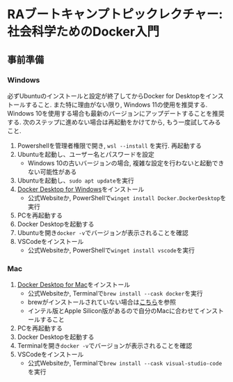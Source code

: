 # RAブートキャンプトピックレクチャー: 社会科学ためのDocker入門

## 事前準備

### Windows

必ずUbuntuのインストールと設定が終了してからDocker for Desktopをインストールすること.
また特に理由がない限り, Windows 11の使用を推奨する.
Windows 10を使用する場合も最新のバージョンにアップデートすることを推奨する.
次のステップに進めない場合は再起動をかけてから, もう一度試してみること.

1. Powershellを管理者権限で開き, `wsl --install` を実行. 再起動する
1. Ubuntuを起動し、ユーザー名とパスワードを設定
    - Windows 10の古いバージョンの場合, 複雑な設定を行わないと起動できない可能性がある
1. Ubuntuを起動し、`sudo apt update`を実行
1. [Docker Desktop for Windows](https://www.docker.com/products/docker-desktop/)をインストール
    - 公式Websiteか, PowerShellで`winget install Docker.DockerDesktop`を実行
1. PCを再起動する
1. Docker Desktopを起動する
1. Ubuntuを開き`docker -v`でバージョンが表示されることを確認
1. VSCodeをインストール
    - 公式Websiteか, PowerShellで`winget install vscode`を実行

### Mac

1. [Docker Desktop for Mac](https://www.docker.com/products/docker-desktop/)をインストール
    - 公式Websiteか, Terminalで`brew install --cask docker`を実行
    - brewがインストールされていない場合は[こちら](https://brew.sh/index_ja)を参照
    - インテル版とApple Silicon版があるので自分のMacに合わせてインストールすること
1. PCを再起動する
1. Docker Desktopを起動する
1. Terminalを開き`docker -v`でバージョンが表示されることを確認
1. VSCodeをインストール
    - 公式Websiteか, Terminalで`brew install --cask visual-studio-code`を実行

